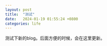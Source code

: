 ```yaml
---
layout: post
title:  "测试"
date:   2024-01-19 01:55:24 +0800
categories: life
---
```

测试下新的blog。后面方便的时候，会在这里更新。

